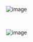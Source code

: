 


![image](https://github.com/user-attachments/assets/e96407fa-6f81-4e43-9aec-93da93c8c174)

<br>

![image](https://github.com/user-attachments/assets/3a5d72c0-da0e-43d9-adeb-a192516a2f79)

